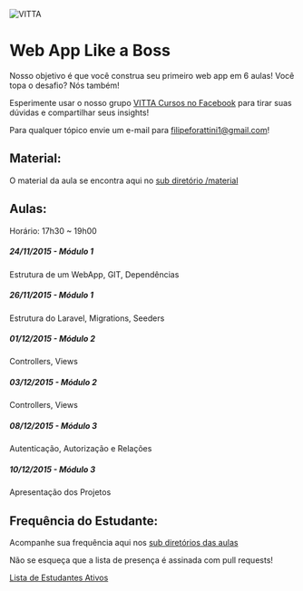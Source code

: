 ![VITTA](https://fbcdn-sphotos-b-a.akamaihd.net/hphotos-ak-xpf1/v/t1.0-9/10409097_1273400802685225_6047145554454054238_n.jpg?oh=98d643ea3ea062849f87b5cf1afe21e2&oe=56D5A070&__gda__=1458486351_bb3658cd6449766ba99e88280fdfe9c1 "VITTA")

# Web App Like a Boss

Nosso objetivo é que você construa seu primeiro web app em 6 aulas! Você topa o desafio? Nós também!

Esperimente usar o nosso grupo [VITTA Cursos no Facebook](https://www.facebook.com/groups/480387735467314/481360138703407/) para tirar suas dúvidas e compartilhar seus insights!

Para qualquer tópico envie um e-mail para [filipeforattini1@gmail.com](mailto:filipeforattini1@gmail.com)!

## Material:

O material da aula se encontra aqui no [sub diretório /material](https://github.com/vitta-health/vitta-cursos/tree/webapp-ufu-2015-2/material)

## Aulas:
Horário: 17h30 ~ 19h00

##### 24/11/2015 - Módulo 1
Estrutura de um WebApp, GIT, Dependências

##### 26/11/2015 - Módulo 1
Estrutura do Laravel, Migrations, Seeders

##### 01/12/2015 - Módulo 2
Controllers, Views

##### 03/12/2015 - Módulo 2
Controllers, Views

##### 08/12/2015 - Módulo 3
Autenticação, Autorização e Relações

##### 10/12/2015 - Módulo 3
Apresentação dos Projetos

## Frequência do Estudante:

Acompanhe sua frequência aqui nos [sub diretórios das aulas](https://github.com/vitta-health/vitta-cursos/tree/webapp-ufu-2015-2/presenca)

Não se esqueça que a lista de presença é assinada com pull requests!

[Lista de Estudantes Ativos](https://github.com/vitta-health/vitta-cursos/network/members)
